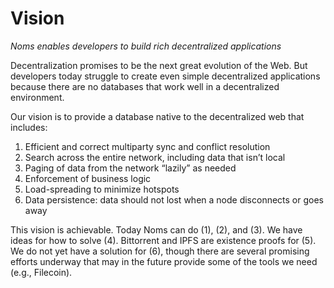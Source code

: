 # Vision

*Noms enables developers to build rich decentralized applications*

Decentralization promises to be the next great evolution of the Web. But developers today struggle to create even simple decentralized applications because there are no databases that work well in a decentralized environment.

Our vision is to provide a database native to the decentralized web that includes:

1. Efficient and correct multiparty sync and conflict resolution
1. Search across the entire network, including data that isn’t local
1. Paging of data from the network “lazily” as needed
1. Enforcement of business logic
1. Load-spreading to minimize hotspots
1. Data persistence: data should not lost when a node disconnects or goes away

This vision is achievable. Today Noms can do (1), (2), and (3). We
have ideas for how to solve (4).  Bittorrent and IPFS are existence
proofs for (5). We do not yet have a solution for (6), though there
are several promising efforts underway that may in the future provide
some of the tools we need (e.g., Filecoin).
